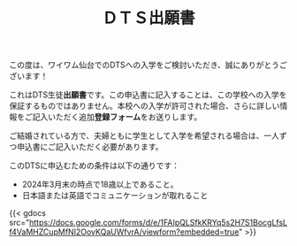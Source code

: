 ﻿---
title: ＤＴＳ出願書
draft: false
share: false
commentable: false
editable: false

# Optional header image (relative to `static/media/` folder).
header:
  caption: ""
  image: ""
---

この度は、ワイワム仙台でのDTSへの入学をご検討いただき、誠にありがとうございます！

これはDTS生徒**出願書**です。この申込書に記入することは、この学校への入学を保証するものではありません。本校への入学が許可された場合、さらに詳しい情報をご記入いただく追加**登録フォーム**をお送りします。

ご結婚されている方で、夫婦ともに学生として入学を希望される場合は、一人ずつ申込書にご記入いただく必要があります。

このDTSに申込むための条件は以下の通りです：

- 2024年3月末の時点で18歳以上であること。
- 日本語または英語でコミュニケーションが取れること

{{< gdocs src="https://docs.google.com/forms/d/e/1FAIpQLSfkKRYq5s2H7S1BocgLfsLf4VaMHZCupMfNI2OovKQaUWfvrA/viewform?embedded=true" >}}
